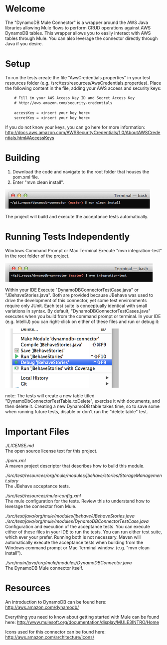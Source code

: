 
Welcome
=======
The "DynamoDB Mule Connector" is a wrapper around the AWS Java libraries allowing Mule flows to perform CRUD operations
against AWS DynamoDB tables.  This wrapper allows you to easily interact with AWS tables through Mule.  You can also
leverage the connector directly through Java if you desire.


Setup
=====

To run the tests create the file "AwsCredentials.properties" in your test resources folder
(e.g. /src/test/resources/AwsCredentials.properties).  Place the following content in the file, adding your
AWS access and security keys:


        # Fill in your AWS Access Key ID and Secret Access Key
        # http://aws.amazon.com/security-credentials

        accessKey = <insert your key here>
        secretKey = <insert your key here>

If you do not know your keys, you can go here for more information:
http://docs.aws.amazon.com/AWSSecurityCredentials/1.0/AboutAWSCredentials.html#AccessKeys

Building
========
1. Download the code and navigate to the root folder that houses the pom.xml file.
2. Enter "mvn clean install".

![Alt text](/readme_images/Building_From_Terminal.png "Building from the Mac Terminal")

The project will build and execute the acceptance tests automatically.


Running Tests Independently
===========================
Windows Command Prompt or Mac Terminal
Execute "mvn integration-test” in the root folder of the project.

![Alt text](/readme_images/Running_Tests_From_Terminal.png "Running acceptance tests from Mac Terminal")

Within your IDE
Execute "DynamoDBConnectorTestCase.java" or "JBehaveStories.java".  Both are provided because JBehave was used to drive
the development of this connector, yet some test environments require only JUnit.  Each test suite is conceptually identical with
small variations in syntax.  By default, "DynamoDBConnectorTestCases.java" executes when you build from the command
prompt or terminal.  In your IDE (e.g. IntelliJ) you can right-click on either of these files and run or debug it:

![Alt text](/readme_images/Execute_Stories_In_IntelliJ.png "Executing the acceptance tests from Intelli-J")

note: The tests will create a new table titled "DynamoDbConnectorTestTable_toDelete", exercise it with documents, and then
delete it.  Creating a new DynamoDB table takes time, so to save some when running future tests, disable or don't run
the "delete table" test.


Important Files
===============

*./LICENSE.md* <br/>
The open source license text for this project.

*./pom.xml* <br/>
A maven project descriptor that describes how to build this module.

*./src/test/resources/org/mule/modules/jbehave/stories/StorageManagement.story* <br/>
The JBehave acceptance tests.

*./src/test/resources/mule-config.xml* <br/>
The mule configuration for the tests.  Review this to understand how to leverage the connector from Mule.

*./src/test/java/org/mule/modules/jbehave/JBehaveStories.java* <br/>
*./src/test/java/org/mule/modules/DynamoDBConnectorTestCase.java* <br/>
Configuration and execution of the acceptance tests.  You can execute either of these files in your IDE to run the tests.
You can run either test suite, which ever your prefer.  Running both is not necessary.  Maven will automatically execute
the acceptance tests when building from the Windows command prompt or Mac Terminal window.
(e.g. "mvn clean install").

*./src/main/java/org/mule/modules/DynamoDBConnector.java* <br/>
The DynamoDB Mule connector itself.



Resources
=========

An introduction to DynamoDB can be found here:
http://aws.amazon.com/dynamodb/

Everything you need to know about getting started with Mule can be found here:
http://www.mulesoft.org/documentation/display/MULE3INTRO/Home

Icons used for this connector can be found here:
http://aws.amazon.com/architecture/icons/

